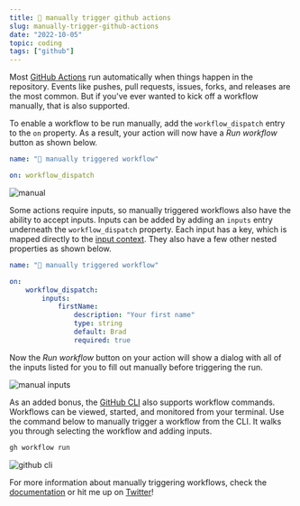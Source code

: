 ```yaml
---
title: 🏁 manually trigger github actions
slug: manually-trigger-github-actions
date: "2022-10-05"
topic: coding
tags: ["github"]
---
```


Most [GitHub Actions][actions] run automatically when things happen in the repository. Events like pushes, pull requests, issues, forks, and releases are the most common. But if you've ever wanted to kick off a workflow manually, that is also supported.

To enable a workflow to be run manually, add the `workflow_dispatch` entry to the `on` property. As a result, your action will now have a _Run workflow_ button as shown below.

```yaml
name: "🏁 manually triggered workflow"

on: workflow_dispatch
```

![manual][manual]

Some actions require inputs, so manually triggered workflows also have the ability to accept inputs. Inputs can be added by adding an `inputs` entry underneath the `workflow_dispatch` property. Each input has a key, which is mapped directly to the [input context][input-context]. They also have a few other nested properties as shown below.

```yaml
name: "🏁 manually triggered workflow"

on:
    workflow_dispatch:
        inputs:
            firstName:
                description: "Your first name"
                type: string
                default: Brad
                required: true
```

Now the _Run workflow_ button on your action will show a dialog with all of the inputs listed for you to fill out manually before triggering the run.

![manual inputs][manual-inputs]

As an added bonus, the [GitHub CLI][cli] also supports workflow commands. Workflows can be viewed, started, and monitored from your terminal. Use the command below to manually trigger a workflow from the CLI. It walks you through selecting the workflow and adding inputs.

```zsh
gh workflow run
```

![github cli][workflow-cli]

For more information about manually triggering workflows, check the [documentation][workflow-dispatch] or hit me up on [Twitter][twitter]!

[actions]: https://github.com/features/actions
[input-context]: https://docs.github.com/en/actions/learn-github-actions/contexts#inputs-context
[manual]: https://res.cloudinary.com/bradgarropy/image/upload/bradgarropy.com/posts/manual.png
[manual-inputs]: https://res.cloudinary.com/bradgarropy/image/upload/bradgarropy.com/posts/manual-inputs.png
[workflow-dispatch]: https://docs.github.com/en/actions/using-workflows/events-that-trigger-workflows#workflow_dispatch
[workflow-cli]: https://res.cloudinary.com/bradgarropy/image/upload/bradgarropy.com/posts/workflow-cli.png
[cli]: https://cli.github.com
[twitter]: https://twitter.com/bradgarropy
